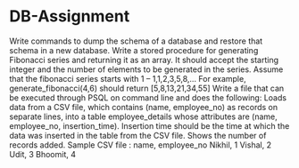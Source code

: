 # DB-Assignment

Write commands to dump the schema of a database and restore that schema in a new database.
Write a stored procedure for generating Fibonacci series and returning it as an array. 
It should accept the starting integer and the number of elements to be generated in the series.
Assume that the fibonacci series starts with 1 – 1,1,2,3,5,8,…
For example, generate_fibonacci(4,6) should return [5,8,13,21,34,55]
Write a file that can be executed through PSQL on command line and does the following:
Loads data from a CSV file, which contains (name, employee_no) as records on separate lines, into a table employee_details whose attributes are (name, employee_no, insertion_time). Insertion time should be the time at which the data was inserted in the table from the CSV file.
Shows the number of records added.
Sample CSV file : 
name, employee_no
Nikhil, 1
Vishal, 2
Udit, 3
Bhoomit, 4
